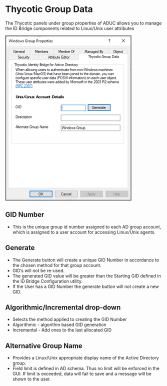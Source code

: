 [title]: # (Group Data)
[tags]: # (mmc)
[priority]: # (5)
# Thycotic Group Data

The Thycotic panels under group properties of ADUC allows you to manage the ID Bridge components related to Linux/Unix user attributes

![group data](images/group-data.png "Thycotic Group Data tab in Server ACL Properties")

## GID Number

* This is the unique group id number assigned to each AD group account, which is assigned to a user account for accessing Linux/Unix agents.

## Generate

* The Generate button will create a unique GID Number in accordance to the chosen method for that group account.
* GID’s will not be re-used.
* The generated GID value will be greater than the Starting GID defined in the ID Bridge Configuration utility.
* If the User has a GID Number the generate button will not create a new GID.

## Algorithmic/Incremental drop-down

* Selects the method applied to creating the GID Number
* Algorithmic - algorithm based GID generation
* Incremental - Add ones to the last allocated GID
<!--
## Description

* Allows a description of a Group to be defined
* Field limit is defined in AD schema. Thus no limit will be enforced in the GUI. If limit is exceeded, data will fail to save and a message will be shown to the user.  -->

## Alternative Group Name

* Provides a Linux/Unix appropriate display name of the Active Directory group.
* Field limit is defined in AD schema. Thus no limit will be enforced in the GUI. If limit is exceeded, data will fail to save and a message will be shown to the user.  

<!-- ## Force Home Directory Permissions

* When checked this option will ensure that upon a user logging into the Linux/Unix host that the permissions on the Home directory are correctly set to reflect the UID and GID define for the user.
* A difference could arise when a local user exists with a matching AD user, therefore the home directory would of been previously created with permissions associated with the local users UID/GID

## Sync local password (Linked accounts only)

* If the user has a local Linux/Unix account with a stored password, it will sync the password across from AD to the local store in the event the agent ever falls back to local authentication methods. -->
